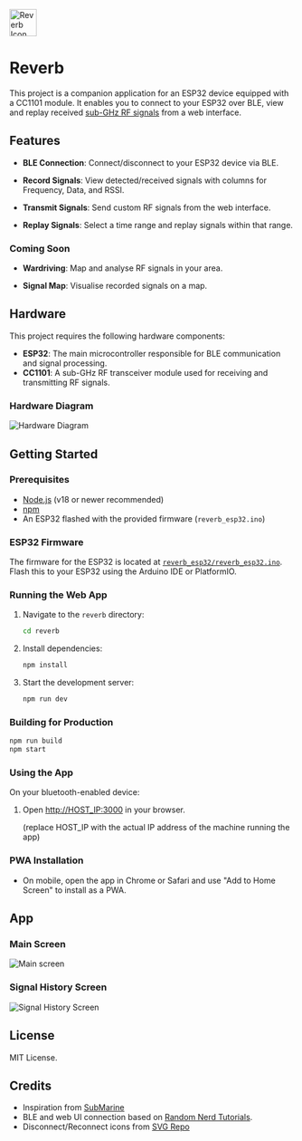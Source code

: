 <p align="left">
   <img src="reverb/public/reverb_icon.png" alt="Reverb Icon" width="48" style="vertical-align:middle; margin-right: 12px;" />
</p>

# Reverb

This project is a companion application for an ESP32 device equipped with a CC1101 module. It enables you to connect to your ESP32 over BLE, view and replay received
[sub-GHz RF signals](https://www.reddit.com/r/flipperzero/comments/1bkmqm6/guys_i_need_help_because_i_dont_know_what_subghz/#:~:text=%E2%80%9CSub%2DGHz%E2%80%9D%20refers%20to,for%20transmissions%20in%20that%20range.)
from a web interface.

## Features

- **BLE Connection**: Connect/disconnect to your ESP32 device via BLE.

- **Record Signals**: View detected/received signals with columns for Frequency, Data, and RSSI.

- **Transmit Signals**: Send custom RF signals from the web interface.

- **Replay Signals**: Select a time range and replay signals within that range.

### Coming Soon

- **Wardriving**: Map and analyse RF signals in your area.

- **Signal Map**: Visualise recorded signals on a map.

## Hardware

This project requires the following hardware components:

- **ESP32**: The main microcontroller responsible for BLE communication and signal processing.
- **CC1101**: A sub-GHz RF transceiver module used for receiving and transmitting RF signals.

### Hardware Diagram

![Hardware Diagram](assets/hardware_diagram.svg)

## Getting Started

### Prerequisites

- [Node.js](https://nodejs.org/) (v18 or newer recommended)
- [npm](https://www.npmjs.com/)
- An ESP32 flashed with the provided firmware (`reverb_esp32.ino`)

### ESP32 Firmware

The firmware for the ESP32 is located at [`reverb_esp32/reverb_esp32.ino`](reverb_esp32/reverb_esp32.ino). Flash this to your ESP32 using the Arduino IDE or PlatformIO.

### Running the Web App

1. Navigate to the `reverb` directory:

   ```sh
   cd reverb
   ```

1. Install dependencies:

   ```sh
   npm install
   ```

1. Start the development server:

   ```sh
   npm run dev
   ```

### Building for Production

```sh
npm run build
npm start
```

### Using the App

On your bluetooth-enabled device:

1. Open [http://HOST_IP:3000](http://HOST_IP:3000) in your browser.

   (replace HOST_IP with the actual IP address of the machine running the app)

### PWA Installation

- On mobile, open the app in Chrome or Safari and use "Add to Home Screen" to install as a PWA.

## App

### Main Screen

![Main screen](assets/Screenshot_20250814_170226_Chrome.jpg)

### Signal History Screen

![Signal History Screen](assets/Screenshot_20250814_170726_Chrome.jpg)

## License

MIT License.

## Credits

- Inspiration from [SubMarine](https://github.com/simondankelmann/SubMarine)
- BLE and web UI connection based on [Random Nerd Tutorials](https://randomnerdtutorials.com/esp32-web-bluetooth/).
- Disconnect/Reconnect icons from [SVG Repo](https://www.svgrepo.com/)
